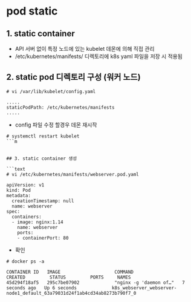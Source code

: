 # pod static

## 1. static container
- API 서버 없이 특정 노드에 있는 kubelet 데몬에 의해 직접 관리
- /etc/kubernetes/manifests/ 디렉토리에 k8s yaml 파일을 저장 시 적용됨

## 2. static pod 디렉토리 구성 (워커 노드)
```text
# vi /var/lib/kubelet/config.yaml

.....
staticPodPath: /etc/kubernetes/manifests
.....
```
- config 파일 수정 할경우 데몬 재시작
```text
# systemctl restart kubelet
```m


## 3. static container 생성

```text
# vi /etc/kubernetes/manifests/webserver.pod.yaml

apiVersion: v1
kind: Pod
metadata:
  creationTimestamp: null
  name: webserver
spec:
  containers:
  - image: nginx:1.14
    name: webserver
    ports:
    - containerPort: 80
```


- 확인
```text
# docker ps -a

CONTAINER ID   IMAGE                    COMMAND                  CREATED         STATUS         PORTS     NAMES
45d294f18af5   295c7be07902             "nginx -g 'daemon of…"   7 seconds ago   Up 6 seconds             k8s_webserver_webserver-node1_default_63a79031d24f1ab4cd34ab8273b790f7_0
```